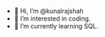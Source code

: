 - 👋 Hi, I’m @kunalrajshah
- 👀 I’m interested in coding.
- 🌱 I’m currently learning SQL.

<!---
kunalrajshah/kunalrajshah is a ✨ special ✨ repository because its `README.md` (this file) appears on your GitHub profile.
You can click the Preview link to take a look at your changes.
--->
